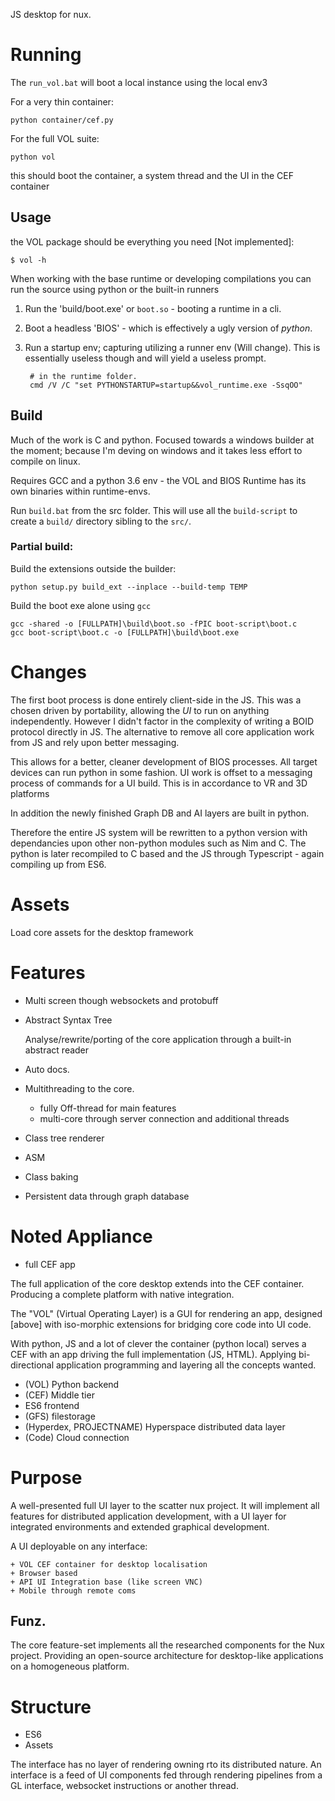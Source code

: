 JS desktop for nux.


# Running

The `run_vol.bat` will boot a local instance using the local env3

For a very thin container:

    python container/cef.py

For the full VOL suite:

    python vol

this should boot the container, a system thread and the UI in the CEF container

## Usage

the VOL package should be everything you need [Not implemented]:

    $ vol -h


When working with the base runtime or developing compilations you can run the source using python or the built-in runners

1. Run the 'build/boot.exe' or `boot.so` - booting a runtime in a cli.
2. Boot a headless 'BIOS' - which is effectively a ugly version of _python_.
3. Run a startup env; capturing utilizing a runner env (Will change). This is essentially useless though and will yield a useless prompt.

        # in the runtime folder.
        cmd /V /C "set PYTHONSTARTUP=startup&&vol_runtime.exe -SsqOO"



## Build

Much of the work is C and python. Focused towards a windows builder at the moment; because I'm deving on windows and it takes less effort to compile on linux.

Requires GCC and a python 3.6 env - the VOL and BIOS Runtime has its own binaries
within runtime-envs.

Run `build.bat` from the src folder. This will use all the `build-script` to create a `build/` directory sibling to the `src/`.

### Partial build:


Build the extensions outside the builder:

    python setup.py build_ext --inplace --build-temp TEMP


Build the boot exe alone using `gcc`

    gcc -shared -o [FULLPATH]\build\boot.so -fPIC boot-script\boot.c
    gcc boot-script\boot.c -o [FULLPATH]\build\boot.exe


# Changes

The first boot process is done entirely client-side in the JS. This was a chosen driven by portability, allowing the _UI_ to run on anything independently. However I didn't factor in the complexity of writing a BOID protocol directly in JS. The alternative to remove all core application work from JS and rely upon better messaging.

This allows for a better, cleaner development of BIOS processes. All target devices can run python in some fashion. UI work is offset to a messaging process of commands for a UI build.
This is in accordance to VR and 3D platforms

In addition the newly finished Graph DB and AI layers are built in python.

Therefore the entire JS system will be rewritten to a python version with dependancies upon other non-python modules such as Nim and C.
The python is later recompiled to C based and the JS through Typescript - again compiling up from ES6.



# Assets

Load core assets for the desktop framework

# Features

+ Multi screen though websockets and protobuff
+ Abstract Syntax Tree

    Analyse/rewrite/porting of the core application through a built-in abstract
    reader

+ Auto docs.
+ Multithreading to the core.
    + fully Off-thread for main features
    + multi-core through server connection and additional threads
+ Class tree renderer
+ ASM
+ Class baking
+ Persistent data through graph database

# Noted Appliance

+ full CEF app

The full application of the core desktop extends into the CEF container. Producing
a complete platform with native integration.

The "VOL" (Virtual Operating Layer) is a GUI for rendering an app, designed [above]
with iso-morphic extensions for bridging core code into UI code.

With python, JS and a lot of clever the container (python local) serves a CEF
with an app driving the full implementation (JS, HTML). Applying bi-directional
application programming and layering all the concepts wanted.

+ (VOL) Python backend
+ (CEF) Middle tier
+ ES6 frontend
+ (GFS) filestorage
+ (Hyperdex, PROJECTNAME) Hyperspace distributed data layer
+ (Code) Cloud connection

# Purpose

A well-presented full UI layer to the scatter nux project. It will implement
all features for distributed application development, with a UI layer for
integrated environments and extended graphical development.

A UI deployable on any interface:

    + VOL CEF container for desktop localisation
    + Browser based
    + API UI Integration base (like screen VNC)
    + Mobile through remote coms

## Funz.

The core feature-set implements all the researched components for the Nux project.
Providing an open-source architecture for desktop-like applications on
a homogeneous platform.


# Structure

+ ES6
+ Assets

The interface has no layer of rendering owning rto its distributed nature. An interface is a feed of UI components fed through rendering pipelines from a GL interface, websocket instructions or another thread.

